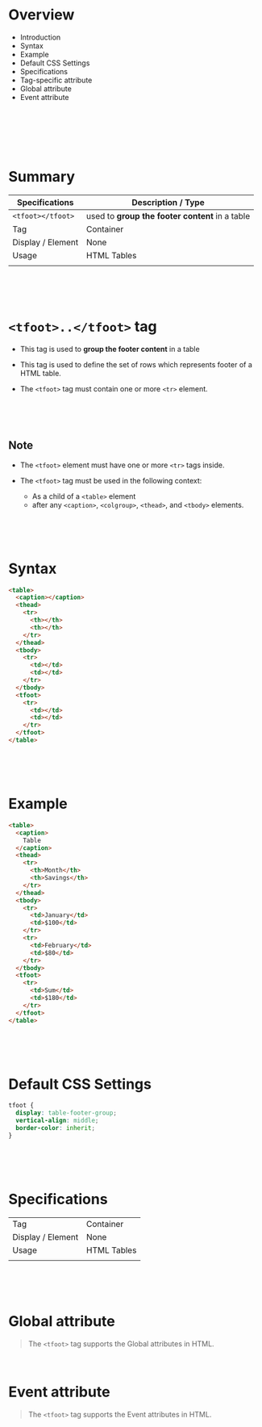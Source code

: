 # Overview

- Introduction
- Syntax
- Example
- Default CSS Settings
- Specifications
- Tag-specific attribute
- Global attribute
- Event attribute

&nbsp;

&nbsp;

&nbsp;

# Summary

| Specifications    | Description / Type                              |
| ----------------- | ----------------------------------------------- |
| `<tfoot></tfoot>` | used to **group the footer content** in a table |
| Tag               | Container                                       |
| Display / Element | None                                            |
| Usage             | HTML Tables                                     |
|                   |                                                 |

&nbsp;

&nbsp;

# `<tfoot>..</tfoot>` tag

- This tag is used to **group the footer content** in a table

- This tag is used to define the set of rows which represents footer of a HTML table.

- The `<tfoot>` tag must contain one or more `<tr>` element.

&nbsp;

&nbsp;

## Note

- The `<tfoot>` element must have one or more `<tr>` tags inside.

- The `<tfoot>` tag must be used in the following context:
  - As a child of a `<table>` element
  - after any `<caption>`, `<colgroup>`, `<thead>`, and `<tbody>` elements.

&nbsp;

&nbsp;

# Syntax

```html
<table>
  <caption></caption>
  <thead>
    <tr>
      <th></th>
      <th></th>
    </tr>
  </thead>
  <tbody>
    <tr>
      <td></td>
      <td></td>
    </tr>
  </tbody>
  <tfoot>
    <tr>
      <td></td>
      <td></td>
    </tr>
  </tfoot>
</table>
```

&nbsp;

&nbsp;

# Example

```html
<table>
  <caption>
    Table
  </caption>
  <thead>
    <tr>
      <th>Month</th>
      <th>Savings</th>
    </tr>
  </thead>
  <tbody>
    <tr>
      <td>January</td>
      <td>$100</td>
    </tr>
    <tr>
      <td>February</td>
      <td>$80</td>
    </tr>
  </tbody>
  <tfoot>
    <tr>
      <td>Sum</td>
      <td>$180</td>
    </tr>
  </tfoot>
</table>
```

&nbsp;

&nbsp;

# Default CSS Settings

```css
tfoot {
  display: table-footer-group;
  vertical-align: middle;
  border-color: inherit;
}
```

&nbsp;

&nbsp;

# Specifications

|                   |             |
| ----------------- | ----------- |
| Tag               | Container   |
| Display / Element | None        |
| Usage             | HTML Tables |
|                   |             |

&nbsp;

&nbsp;

# Global attribute

> The `<tfoot>` tag supports the Global attributes in HTML.

&nbsp;

# Event attribute

> The `<tfoot>` tag supports the Event attributes in HTML.

&nbsp;

&nbsp;

&nbsp;
&nbsp;
&nbsp;
&nbsp;
&nbsp;
&nbsp;
&nbsp;

